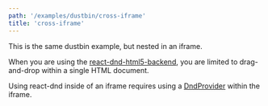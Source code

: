 ```yaml
---
path: '/examples/dustbin/cross-iframe'
title: 'cross-iframe'
---
```


This is the same dustbin example, but nested in an iframe.

When you are using the [react-dnd-html5-backend](/docs/backends/html5), you are limited to
drag-and-drop within a single HTML document.

Using react-dnd inside of an iframe requires using a [DndProvider](/docs/api/dnd-provider) within the iframe.

<view-source name="01-dustbin/cross-iframe" component="dustbin-cross-iframe">
</view-source>
